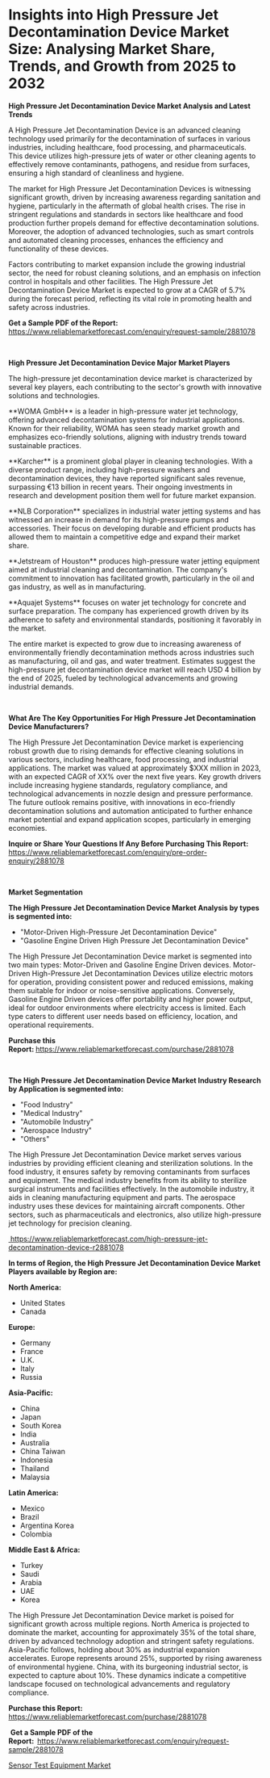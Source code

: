 <p><h1>Insights into High Pressure Jet Decontamination Device Market Size: Analysing Market Share, Trends, and Growth from 2025 to 2032</h1></p><p><strong>High Pressure Jet Decontamination Device Market Analysis and Latest Trends</strong></p>
<p><p>A High Pressure Jet Decontamination Device is an advanced cleaning technology used primarily for the decontamination of surfaces in various industries, including healthcare, food processing, and pharmaceuticals. This device utilizes high-pressure jets of water or other cleaning agents to effectively remove contaminants, pathogens, and residue from surfaces, ensuring a high standard of cleanliness and hygiene.</p><p>The market for High Pressure Jet Decontamination Devices is witnessing significant growth, driven by increasing awareness regarding sanitation and hygiene, particularly in the aftermath of global health crises. The rise in stringent regulations and standards in sectors like healthcare and food production further propels demand for effective decontamination solutions. Moreover, the adoption of advanced technologies, such as smart controls and automated cleaning processes, enhances the efficiency and functionality of these devices.</p><p>Factors contributing to market expansion include the growing industrial sector, the need for robust cleaning solutions, and an emphasis on infection control in hospitals and other facilities. The High Pressure Jet Decontamination Device Market is expected to grow at a CAGR of 5.7% during the forecast period, reflecting its vital role in promoting health and safety across industries.</p></p>
<p><strong>Get a Sample PDF of the Report:&nbsp;</strong> <a href="https://www.reliablemarketforecast.com/enquiry/request-sample/2881078?utm_campaign=2524&utm_medium=2&utm_source=Github&utm_content=ia&utm_term=12032025&utm_id=high-pressure-jet-decontamination-device">https://www.reliablemarketforecast.com/enquiry/request-sample/2881078</a></p>
<p>&nbsp;</p>
<p><strong>High Pressure Jet Decontamination Device Major Market Players</strong></p>
<p><p>The high-pressure jet decontamination device market is characterized by several key players, each contributing to the sector's growth with innovative solutions and technologies. </p><p>**WOMA GmbH** is a leader in high-pressure water jet technology, offering advanced decontamination systems for industrial applications. Known for their reliability, WOMA has seen steady market growth and emphasizes eco-friendly solutions, aligning with industry trends toward sustainable practices.</p><p>**Karcher** is a prominent global player in cleaning technologies. With a diverse product range, including high-pressure washers and decontamination devices, they have reported significant sales revenue, surpassing €13 billion in recent years. Their ongoing investments in research and development position them well for future market expansion.</p><p>**NLB Corporation** specializes in industrial water jetting systems and has witnessed an increase in demand for its high-pressure pumps and accessories. Their focus on developing durable and efficient products has allowed them to maintain a competitive edge and expand their market share.</p><p>**Jetstream of Houston** produces high-pressure water jetting equipment aimed at industrial cleaning and decontamination. The company's commitment to innovation has facilitated growth, particularly in the oil and gas industry, as well as in manufacturing.</p><p>**Aquajet Systems** focuses on water jet technology for concrete and surface preparation. The company has experienced growth driven by its adherence to safety and environmental standards, positioning it favorably in the market.</p><p>The entire market is expected to grow due to increasing awareness of environmentally friendly decontamination methods across industries such as manufacturing, oil and gas, and water treatment. Estimates suggest the high-pressure jet decontamination device market will reach USD 4 billion by the end of 2025, fueled by technological advancements and growing industrial demands.</p></p>
<p>&nbsp;</p>
<p><strong>What Are The Key Opportunities For High Pressure Jet Decontamination Device Manufacturers?</strong></p>
<p><p>The High Pressure Jet Decontamination Device market is experiencing robust growth due to rising demands for effective cleaning solutions in various sectors, including healthcare, food processing, and industrial applications. The market was valued at approximately $XXX million in 2023, with an expected CAGR of XX% over the next five years. Key growth drivers include increasing hygiene standards, regulatory compliance, and technological advancements in nozzle design and pressure performance. The future outlook remains positive, with innovations in eco-friendly decontamination solutions and automation anticipated to further enhance market potential and expand application scopes, particularly in emerging economies.</p></p>
<p><strong>Inquire or Share Your Questions If Any Before Purchasing This Report:</strong> <a href="https://www.reliablemarketforecast.com/enquiry/pre-order-enquiry/2881078?utm_campaign=2524&utm_medium=2&utm_source=Github&utm_content=ia&utm_term=12032025&utm_id=high-pressure-jet-decontamination-device">https://www.reliablemarketforecast.com/enquiry/pre-order-enquiry/2881078</a></p>
<p>&nbsp;</p>
<p><strong>Market Segmentation</strong></p>
<p><strong>The High Pressure Jet Decontamination Device Market Analysis by types is segmented into:</strong></p>
<p><ul><li>"Motor-Driven High-Pressure Jet Decontamination Device"</li><li>"Gasoline Engine Driven High Pressure Jet Decontamination Device"</li></ul></p>
<p><p>The High Pressure Jet Decontamination Device market is segmented into two main types: Motor-Driven and Gasoline Engine Driven devices. Motor-Driven High-Pressure Jet Decontamination Devices utilize electric motors for operation, providing consistent power and reduced emissions, making them suitable for indoor or noise-sensitive applications. Conversely, Gasoline Engine Driven devices offer portability and higher power output, ideal for outdoor environments where electricity access is limited. Each type caters to different user needs based on efficiency, location, and operational requirements.</p></p>
<p><strong>Purchase this Report:&nbsp;</strong><a href="https://www.reliablemarketforecast.com/purchase/2881078?utm_campaign=2524&utm_medium=2&utm_source=Github&utm_content=ia&utm_term=12032025&utm_id=high-pressure-jet-decontamination-device">https://www.reliablemarketforecast.com/purchase/2881078</a></p>
<p>&nbsp;</p>
<p><strong>The High Pressure Jet Decontamination Device Market Industry Research by Application is segmented into:</strong></p>
<p><ul><li>"Food Industry"</li><li>"Medical Industry"</li><li>"Automobile Industry"</li><li>"Aerospace Industry"</li><li>"Others"</li></ul></p>
<p><p>The High Pressure Jet Decontamination Device market serves various industries by providing efficient cleaning and sterilization solutions. In the food industry, it ensures safety by removing contaminants from surfaces and equipment. The medical industry benefits from its ability to sterilize surgical instruments and facilities effectively. In the automobile industry, it aids in cleaning manufacturing equipment and parts. The aerospace industry uses these devices for maintaining aircraft components. Other sectors, such as pharmaceuticals and electronics, also utilize high-pressure jet technology for precision cleaning.</p></p>
<p><a href="https://www.reliablemarketforecast.com/high-pressure-jet-decontamination-device-r2881078?utm_campaign=2524&utm_medium=2&utm_source=Github&utm_content=ia&utm_term=12032025&utm_id=high-pressure-jet-decontamination-device">&nbsp;https://www.reliablemarketforecast.com/high-pressure-jet-decontamination-device-r2881078</a></p>
<p><strong>In terms of Region, the High Pressure Jet Decontamination Device Market Players available by Region are:</strong></p>
<p>
    <p> <strong> North America: </strong>
        <ul>
            <li>United States</li>
            <li>Canada</li>
        </ul>
        </p> 
    <p> <strong> Europe: </strong>
        <ul>
            <li>Germany</li>
            <li>France</li>
            <li>U.K.</li>
            <li>Italy</li>
            <li>Russia</li>
        </ul>
        </p> 
    <p> <strong> Asia-Pacific: </strong>
        <ul>
            <li>China</li>
            <li>Japan</li>
            <li>South Korea</li>
            <li>India</li>
            <li>Australia</li>
            <li>China Taiwan</li>
            <li>Indonesia</li>
            <li>Thailand</li>
            <li>Malaysia</li>
        </ul>
        </p> 
    <p> <strong> Latin America: </strong>
        <ul>
            <li>Mexico</li>
            <li>Brazil</li>
            <li>Argentina Korea</li>
            <li>Colombia</li>
        </ul>
        </p> 
    <p> <strong> Middle East & Africa: </strong>
        <ul>
            <li>Turkey</li>
            <li>Saudi</li>
            <li>Arabia</li>
            <li>UAE</li>
            <li>Korea</li>
        </ul>
    </p>
    </p>
<p><p>The High Pressure Jet Decontamination Device market is poised for significant growth across multiple regions. North America is projected to dominate the market, accounting for approximately 35% of the total share, driven by advanced technology adoption and stringent safety regulations. Asia-Pacific follows, holding about 30% as industrial expansion accelerates. Europe represents around 25%, supported by rising awareness of environmental hygiene. China, with its burgeoning industrial sector, is expected to capture about 10%. These dynamics indicate a competitive landscape focused on technological advancements and regulatory compliance.</p></p>
<p><strong>Purchase this Report: </strong><a href="https://www.reliablemarketforecast.com/purchase/2881078?utm_campaign=2524&utm_medium=2&utm_source=Github&utm_content=ia&utm_term=12032025&utm_id=high-pressure-jet-decontamination-device">https://www.reliablemarketforecast.com/purchase/2881078</a></p>
<p>&nbsp;<strong>Get a Sample PDF of the Report:&nbsp;&nbsp;</strong><a href="https://www.reliablemarketforecast.com/enquiry/request-sample/2881078?utm_campaign=2524&utm_medium=2&utm_source=Github&utm_content=ia&utm_term=12032025&utm_id=high-pressure-jet-decontamination-device">https://www.reliablemarketforecast.com/enquiry/request-sample/2881078</a></p>
<p><strong></strong></p>
<p><p><a href="https://github.com/willjis/Market-Research-Report-List-1/blob/main/sensor-test-equipment-market.md?utm_campaign=2524&utm_medium=2&utm_source=Github&utm_content=ia&utm_term=12032025&utm_id=high-pressure-jet-decontamination-device">Sensor Test Equipment Market</a></p></p>